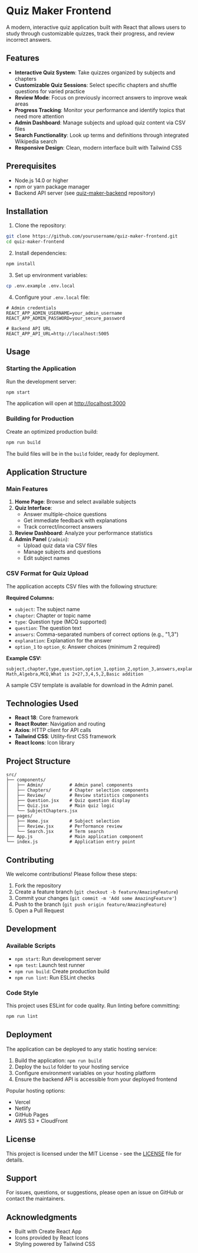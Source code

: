 # Quiz Maker Frontend

A modern, interactive quiz application built with React that allows users to study through customizable quizzes, track their progress, and review incorrect answers.

## Features

- **Interactive Quiz System**: Take quizzes organized by subjects and chapters
- **Customizable Quiz Sessions**: Select specific chapters and shuffle questions for varied practice
- **Review Mode**: Focus on previously incorrect answers to improve weak areas
- **Progress Tracking**: Monitor your performance and identify topics that need more attention
- **Admin Dashboard**: Manage subjects and upload quiz content via CSV files
- **Search Functionality**: Look up terms and definitions through integrated Wikipedia search
- **Responsive Design**: Clean, modern interface built with Tailwind CSS

## Prerequisites

- Node.js 14.0 or higher
- npm or yarn package manager
- Backend API server (see [quiz-maker-backend](../quiz-maker-backend) repository)

## Installation

1. Clone the repository:
```bash
git clone https://github.com/yourusername/quiz-maker-frontend.git
cd quiz-maker-frontend
```

2. Install dependencies:
```bash
npm install
```

3. Set up environment variables:
```bash
cp .env.example .env.local
```

4. Configure your `.env.local` file:
```env
# Admin credentials
REACT_APP_ADMIN_USERNAME=your_admin_username
REACT_APP_ADMIN_PASSWORD=your_secure_password

# Backend API URL
REACT_APP_API_URL=http://localhost:5005
```

## Usage

### Starting the Application

Run the development server:
```bash
npm start
```

The application will open at [http://localhost:3000](http://localhost:3000)

### Building for Production

Create an optimized production build:
```bash
npm run build
```

The build files will be in the `build` folder, ready for deployment.

## Application Structure

### Main Features

1. **Home Page**: Browse and select available subjects
2. **Quiz Interface**:
   - Answer multiple-choice questions
   - Get immediate feedback with explanations
   - Track correct/incorrect answers
3. **Review Dashboard**: Analyze your performance statistics
4. **Admin Panel** (`/admin`):
   - Upload quiz data via CSV files
   - Manage subjects and questions
   - Edit subject names

### CSV Format for Quiz Upload

The application accepts CSV files with the following structure:

**Required Columns:**
- `subject`: The subject name
- `chapter`: Chapter or topic name
- `type`: Question type (MCQ supported)
- `question`: The question text
- `answers`: Comma-separated numbers of correct options (e.g., "1,3")
- `explanation`: Explanation for the answer
- `option_1` to `option_6`: Answer choices (minimum 2 required)

**Example CSV:**
```csv
subject,chapter,type,question,option_1,option_2,option_3,answers,explanation
Math,Algebra,MCQ,What is 2+2?,3,4,5,2,Basic addition
```

A sample CSV template is available for download in the Admin panel.

## Technologies Used

- **React 18**: Core framework
- **React Router**: Navigation and routing
- **Axios**: HTTP client for API calls
- **Tailwind CSS**: Utility-first CSS framework
- **React Icons**: Icon library

## Project Structure

```
src/
├── components/
│   ├── Admin/          # Admin panel components
│   ├── Chapters/       # Chapter selection components
│   ├── Review/         # Review statistics components
│   ├── Question.jsx    # Quiz question display
│   ├── Quiz.jsx        # Main quiz logic
│   └── SubjectChapters.jsx
├── pages/
│   ├── Home.jsx        # Subject selection
│   ├── Review.jsx      # Performance review
│   └── Search.jsx      # Term search
├── App.js              # Main application component
└── index.js            # Application entry point
```

## Contributing

We welcome contributions! Please follow these steps:

1. Fork the repository
2. Create a feature branch (`git checkout -b feature/AmazingFeature`)
3. Commit your changes (`git commit -m 'Add some AmazingFeature'`)
4. Push to the branch (`git push origin feature/AmazingFeature`)
5. Open a Pull Request

## Development

### Available Scripts

- `npm start`: Run development server
- `npm test`: Launch test runner
- `npm run build`: Create production build
- `npm run lint`: Run ESLint checks

### Code Style

This project uses ESLint for code quality. Run linting before committing:
```bash
npm run lint
```

## Deployment

The application can be deployed to any static hosting service:

1. Build the application: `npm run build`
2. Deploy the `build` folder to your hosting service
3. Configure environment variables on your hosting platform
4. Ensure the backend API is accessible from your deployed frontend

Popular hosting options:
- Vercel
- Netlify
- GitHub Pages
- AWS S3 + CloudFront

## License

This project is licensed under the MIT License - see the [LICENSE](LICENSE) file for details.

## Support

For issues, questions, or suggestions, please open an issue on GitHub or contact the maintainers.

## Acknowledgments

- Built with Create React App
- Icons provided by React Icons
- Styling powered by Tailwind CSS